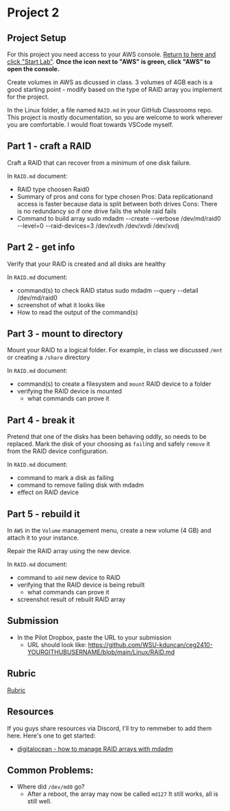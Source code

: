 # Project 2

## Project Setup

For this project you need access to your AWS console. [Return to here and click "Start Lab"](https://awsacademy.instructure.com/courses/13276/modules/items/1137826). **Once the icon next to "AWS" is green, click "AWS" to open the console.**

Create volumes in AWS as dicussed in class. 3 volumes of 4GB each is a good starting point - modify based on the type of RAID array you implement for the project.

In the Linux folder, a file named `RAID.md` in your GitHub Classrooms repo. This project is mostly documentation, so you are welcome to work wherever you are comfortable. I would float towards VSCode myself.

## Part 1 - craft a RAID

Craft a RAID that can recover from a minimum of one disk failure.

In `RAID.md` document:

- RAID type choosen
Raid0
- Summary of pros and cons for type chosen
Pros: Data replicationand access is faster because data is split between both drives
Cons: There is no redundancy so if one drive fails the whole raid fails
- Command to build array
sudo mdadm --create --verbose /dev/md/raid0 --level=0 --raid-devices=3 /dev/xvdh  /dev/xvdi  /dev/xvdj

## Part 2 - get info

Verify that your RAID is created and all disks are healthy

In `RAID.md` document:

- command(s) to check RAID status
sudo mdadm --query --detail /dev/md/raid0
- screenshot of what it looks like
- How to read the output of the command(s)

## Part 3 - mount to directory

Mount your RAID to a logical folder. For example, in class we discussed `/mnt` or creating a `/share` directory

In `RAID.md` document:

- command(s) to create a filesystem and `mount` RAID device to a folder
- verifying the RAID device is mounted
  - what commands can prove it

## Part 4 - break it

Pretend that one of the disks has been behaving oddly, so needs to be replaced. Mark the disk of your choosing as `fail`ing and safely `remove` it from the RAID device configuration.

In `RAID.md` document:

- command to mark a disk as failing
- command to remove failing disk with mdadm
- effect on RAID device

## Part 5 - rebuild it

In `AWS` in the `Volume` management menu, create a new volume (4 GB) and attach it to your instance.

Repair the RAID array using the new device.

In `RAID.md` document:

- command to `add` new device to RAID
- verifying that the RAID device is being rebuilt
  - what commands can prove it
- screenshot result of rebuilt RAID array

## Submission

- In the Pilot Dropbox, paste the URL to your submission
  - URL should look like: https://github.com/WSU-kduncan/ceg2410-YOURGITHUBUSERNAME/blob/main/Linux/RAID.md

## Rubric

[Rubric](Rubric.md)

## Resources

If you guys share resources via Discord, I'll try to remmeber to add them here. Here's one to get started:

- [digitalocean - how to manage RAID arrays with mdadm](https://www.digitalocean.com/community/tutorials/how-to-manage-raid-arrays-with-mdadm-on-ubuntu-16-04)

## Common Problems:

- Where did `/dev/md0` go?
  - After a reboot, the array may now be called `md127` It still works, all is still well.
